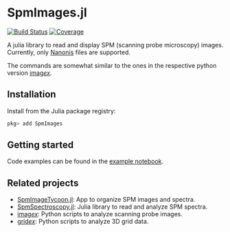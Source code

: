 # SpmImages.jl

[![Build Status](https://github.com/alexriss/SpmImages.jl/actions/workflows/CI.yml/badge.svg?branch=main)](https://github.com/alexriss/SpmImages.jl/actions/workflows/CI.yml?query=branch%3Amain)
[![Coverage](https://codecov.io/gh/alexriss/SpmImages.jl/branch/main/graph/badge.svg)](https://codecov.io/gh/alexriss/SpmImages.jl)

A julia library to read and display SPM (scanning probe microscopy) images. Currently, only [Nanonis](https://www.specs-group.com/nanonis/products/) files are supported.

The commands are somewhat similar to the ones in the respective python version [imag*ex*](https://github.com/alexriss/imagex).

## Installation

Install from the Julia package registry:

```julia
pkg> add SpmImages
```

## Getting started

Code examples can be found in the [example notebook](demo/example.ipynb).


## Related projects

- [SpmImageTycoon.jl](https://github.com/alexriss/SpmImageTycoon.jl): App to organize SPM images and spectra.
- [SpmSpectroscopy.jl](https://github.com/alexriss/SpmSpectroscopy.jl): Julia library to read and analyze SPM spectra.
- [imag*ex*](https://github.com/alexriss/imagex): Python scripts to analyze scanning probe images.
- [grid*ex*](https://github.com/alexriss/gridex): Python scripts to analyze 3D grid data.
